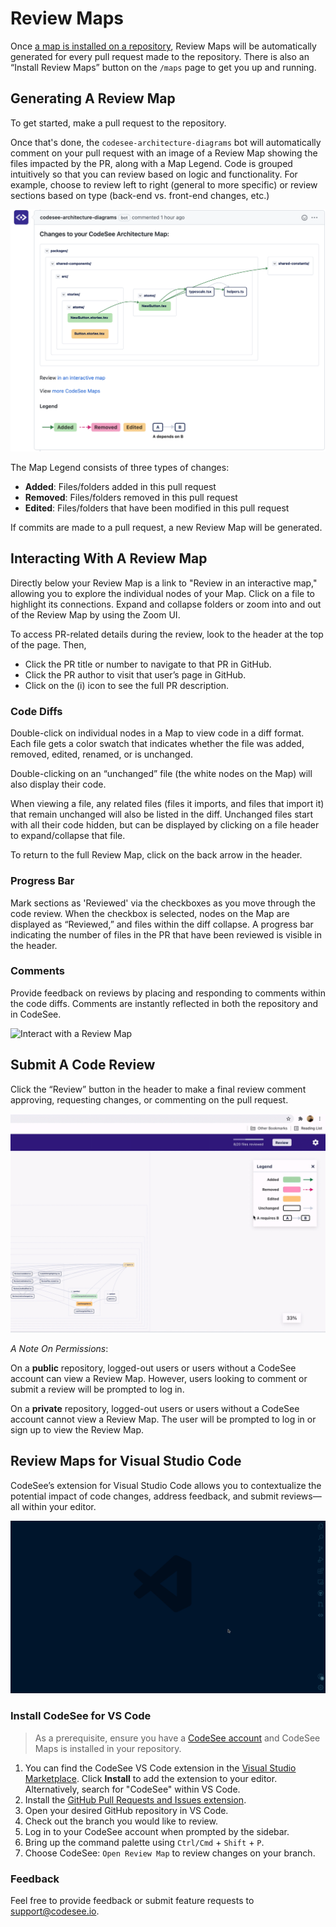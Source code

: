 # Review Maps

Once [a map is installed on a repository](./installation.md), Review Maps will be automatically generated for every pull request made to the repository. There is also an “Install Review Maps” button on the `/maps` page to get you up and running. 

## Generating A Review Map

To get started, make a pull request to the repository.

Once that's done, the `codesee-architecture-diagrams` bot will automatically comment on your pull request with an image of a Review Map showing the files impacted by the PR, along with a Map Legend. Code is grouped intuitively so that you can review based on logic and functionality. For example, choose to review left to right (general to more specific) or review sections based on type (back-end vs. front-end changes, etc.)

![Generated Review Map showing a pull request](img/review-map.png)

The Map Legend consists of three types of changes:

* **Added**: Files/folders added in this pull request
* **Removed**: Files/folders removed in this pull request
* **Edited**: Files/folders that have been modified in this pull request

If commits are made to a pull request, a new Review Map will be generated.

## Interacting With A Review Map

Directly below your Review Map is a link to "Review in an interactive map," allowing you to explore the individual nodes of your Map. Click on a file to highlight its connections. Expand and collapse folders or zoom into and out of the Review Map by using the Zoom UI. 

To access PR-related details during the review, look to the header at the top of the page. Then,

  * Click the PR title or number to navigate to that PR in GitHub.
  * Click the PR author to visit that user’s page in GitHub.
  * Click on the (i) icon to see the full PR description.

### Code Diffs

Double-click on individual nodes in a Map to view code in a diff format. Each file gets a color swatch that indicates whether the file was added, removed, edited, renamed, or is unchanged. 

Double-clicking on an “unchanged” file (the white nodes on the Map) will also display their code.

When viewing a file, any related files (files it imports, and files that import it) that remain unchanged will also be listed in the diff. Unchanged files start with all their code hidden, but can be displayed by clicking on a file header to expand/collapse that file. 

To return to the full Review Map, click on the back arrow in the header. 

### Progress Bar

Mark sections as 'Reviewed' via the checkboxes as you move through the code review. When the checkbox is selected, nodes on the Map are displayed as “Reviewed,” and files within the diff collapse. A progress bar indicating the number of files in the PR that have been reviewed is visible in the header. 

### Comments

Provide feedback on reviews by placing and responding to comments within the code diffs. Comments are instantly reflected in both the repository and in CodeSee.

![Interact with a Review Map](img/reviewed.gif)

## Submit A Code Review

Click the “Review” button in the header to make a final review comment approving, requesting changes, or commenting on the pull request. 

![Submit review on pull request via a Review Map](img/submit-review.gif)


_A Note On Permissions_: 

On a **public** repository, logged-out users or users without a CodeSee account can view a Review Map. However, users looking to comment or submit a review will be prompted to log in.

On a **private** repository, logged-out users or users without a CodeSee account cannot view a Review Map. The user will be prompted to log in or sign up to view the Review Map.

## Review Maps for Visual Studio Code

CodeSee’s extension for Visual Studio Code allows you to contextualize the potential impact of code changes, address feedback, and submit reviews—all within your editor. 

![CodeSee Review Map on Visual Studio Code](img/codesee-vs-code.gif)

### Install CodeSee for VS Code

> As a prerequisite, ensure you have a [CodeSee account](https://app.codesee.io/) and CodeSee Maps is installed in your repository.

1. You can find the CodeSee VS Code extension in the [Visual Studio Marketplace](https://marketplace.visualstudio.com/items?itemName=codesee.maps). Click **Install** to add the extension to your editor. Alternatively, search for "CodeSee" within VS Code.
3. Install the [GitHub Pull Requests and Issues extension](https://marketplace.visualstudio.com/items?itemName=GitHub.vscode-pull-request-github).
4. Open your desired GitHub repository in VS Code.
5. Check out the branch you would like to review.
6. Log in to your CodeSee account when prompted by the sidebar.
7. Bring up the command palette using `Ctrl/Cmd` + `Shift` + `P`.
8. Choose CodeSee: `Open Review Map` to review changes on your branch.

### Feedback 
Feel free to provide feedback or submit feature requests to [support@codesee.io](mailto:support@codesee.io).
